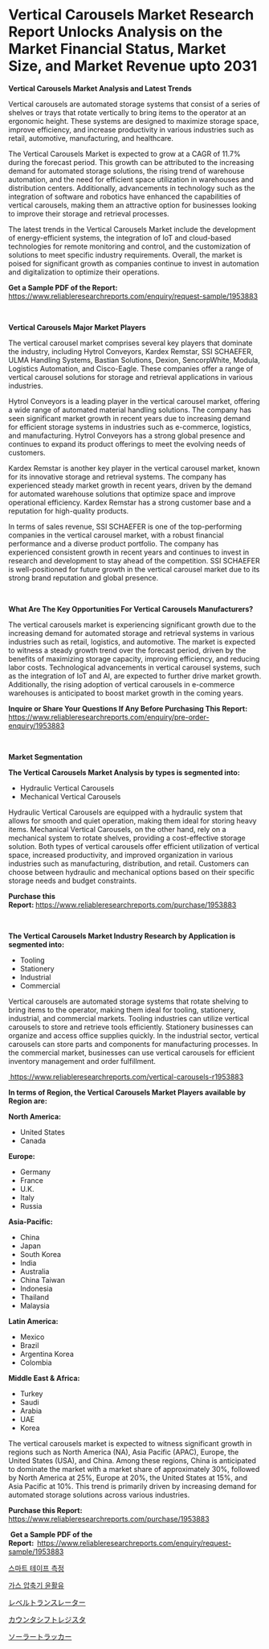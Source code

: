 <p><h1>Vertical Carousels Market Research Report Unlocks Analysis on the Market Financial Status, Market Size, and Market Revenue upto 2031</h1></p><p><strong>Vertical Carousels Market Analysis and Latest Trends</strong></p>
<p><p>Vertical carousels are automated storage systems that consist of a series of shelves or trays that rotate vertically to bring items to the operator at an ergonomic height. These systems are designed to maximize storage space, improve efficiency, and increase productivity in various industries such as retail, automotive, manufacturing, and healthcare.</p><p>The Vertical Carousels Market is expected to grow at a CAGR of 11.7% during the forecast period. This growth can be attributed to the increasing demand for automated storage solutions, the rising trend of warehouse automation, and the need for efficient space utilization in warehouses and distribution centers. Additionally, advancements in technology such as the integration of software and robotics have enhanced the capabilities of vertical carousels, making them an attractive option for businesses looking to improve their storage and retrieval processes.</p><p>The latest trends in the Vertical Carousels Market include the development of energy-efficient systems, the integration of IoT and cloud-based technologies for remote monitoring and control, and the customization of solutions to meet specific industry requirements. Overall, the market is poised for significant growth as companies continue to invest in automation and digitalization to optimize their operations.</p></p>
<p><strong>Get a Sample PDF of the Report:&nbsp;</strong> <a href="https://www.reliableresearchreports.com/enquiry/request-sample/1953883">https://www.reliableresearchreports.com/enquiry/request-sample/1953883</a></p>
<p>&nbsp;</p>
<p><strong>Vertical Carousels Major Market Players</strong></p>
<p><p>The vertical carousel market comprises several key players that dominate the industry, including Hytrol Conveyors, Kardex Remstar, SSI SCHAEFER, ULMA Handling Systems, Bastian Solutions, Dexion, SencorpWhite, Modula, Logistics Automation, and Cisco-Eagle. These companies offer a range of vertical carousel solutions for storage and retrieval applications in various industries.</p><p>Hytrol Conveyors is a leading player in the vertical carousel market, offering a wide range of automated material handling solutions. The company has seen significant market growth in recent years due to increasing demand for efficient storage systems in industries such as e-commerce, logistics, and manufacturing. Hytrol Conveyors has a strong global presence and continues to expand its product offerings to meet the evolving needs of customers.</p><p>Kardex Remstar is another key player in the vertical carousel market, known for its innovative storage and retrieval systems. The company has experienced steady market growth in recent years, driven by the demand for automated warehouse solutions that optimize space and improve operational efficiency. Kardex Remstar has a strong customer base and a reputation for high-quality products.</p><p>In terms of sales revenue, SSI SCHAEFER is one of the top-performing companies in the vertical carousel market, with a robust financial performance and a diverse product portfolio. The company has experienced consistent growth in recent years and continues to invest in research and development to stay ahead of the competition. SSI SCHAEFER is well-positioned for future growth in the vertical carousel market due to its strong brand reputation and global presence.</p></p>
<p>&nbsp;</p>
<p><strong>What Are The Key Opportunities For Vertical Carousels Manufacturers?</strong></p>
<p><p>The vertical carousels market is experiencing significant growth due to the increasing demand for automated storage and retrieval systems in various industries such as retail, logistics, and automotive. The market is expected to witness a steady growth trend over the forecast period, driven by the benefits of maximizing storage capacity, improving efficiency, and reducing labor costs. Technological advancements in vertical carousel systems, such as the integration of IoT and AI, are expected to further drive market growth. Additionally, the rising adoption of vertical carousels in e-commerce warehouses is anticipated to boost market growth in the coming years.</p></p>
<p><strong>Inquire or Share Your Questions If Any Before Purchasing This Report:</strong> <a href="https://www.reliableresearchreports.com/enquiry/pre-order-enquiry/1953883">https://www.reliableresearchreports.com/enquiry/pre-order-enquiry/1953883</a></p>
<p>&nbsp;</p>
<p><strong>Market Segmentation</strong></p>
<p><strong>The Vertical Carousels Market Analysis by types is segmented into:</strong></p>
<p><ul><li>Hydraulic Vertical Carousels</li><li>Mechanical Vertical Carousels</li></ul></p>
<p><p>Hydraulic Vertical Carousels are equipped with a hydraulic system that allows for smooth and quiet operation, making them ideal for storing heavy items. Mechanical Vertical Carousels, on the other hand, rely on a mechanical system to rotate shelves, providing a cost-effective storage solution. Both types of vertical carousels offer efficient utilization of vertical space, increased productivity, and improved organization in various industries such as manufacturing, distribution, and retail. Customers can choose between hydraulic and mechanical options based on their specific storage needs and budget constraints.</p></p>
<p><strong>Purchase this Report:&nbsp;</strong><a href="https://www.reliableresearchreports.com/purchase/1953883">https://www.reliableresearchreports.com/purchase/1953883</a></p>
<p>&nbsp;</p>
<p><strong>The Vertical Carousels Market Industry Research by Application is segmented into:</strong></p>
<p><ul><li>Tooling</li><li>Stationery</li><li>Industrial</li><li>Commercial</li></ul></p>
<p><p>Vertical carousels are automated storage systems that rotate shelving to bring items to the operator, making them ideal for tooling, stationery, industrial, and commercial markets. Tooling industries can utilize vertical carousels to store and retrieve tools efficiently. Stationery businesses can organize and access office supplies quickly. In the industrial sector, vertical carousels can store parts and components for manufacturing processes. In the commercial market, businesses can use vertical carousels for efficient inventory management and order fulfillment.</p></p>
<p><a href="https://www.reliableresearchreports.com/vertical-carousels-r1953883">&nbsp;https://www.reliableresearchreports.com/vertical-carousels-r1953883</a></p>
<p><strong>In terms of Region, the Vertical Carousels Market Players available by Region are:</strong></p>
<p>
    <p> <strong> North America: </strong>
        <ul>
            <li>United States</li>
            <li>Canada</li>
        </ul>
        </p> 
    <p> <strong> Europe: </strong>
        <ul>
            <li>Germany</li>
            <li>France</li>
            <li>U.K.</li>
            <li>Italy</li>
            <li>Russia</li>
        </ul>
        </p> 
    <p> <strong> Asia-Pacific: </strong>
        <ul>
            <li>China</li>
            <li>Japan</li>
            <li>South Korea</li>
            <li>India</li>
            <li>Australia</li>
            <li>China Taiwan</li>
            <li>Indonesia</li>
            <li>Thailand</li>
            <li>Malaysia</li>
        </ul>
        </p> 
    <p> <strong> Latin America: </strong>
        <ul>
            <li>Mexico</li>
            <li>Brazil</li>
            <li>Argentina Korea</li>
            <li>Colombia</li>
        </ul>
        </p> 
    <p> <strong> Middle East & Africa: </strong>
        <ul>
            <li>Turkey</li>
            <li>Saudi</li>
            <li>Arabia</li>
            <li>UAE</li>
            <li>Korea</li>
        </ul>
    </p>
    </p>
<p><p>The vertical carousels market is expected to witness significant growth in regions such as North America (NA), Asia Pacific (APAC), Europe, the United States (USA), and China. Among these regions, China is anticipated to dominate the market with a market share of approximately 30%, followed by North America at 25%, Europe at 20%, the United States at 15%, and Asia Pacific at 10%. This trend is primarily driven by increasing demand for automated storage solutions across various industries.</p></p>
<p><strong>Purchase this Report: </strong><a href="https://www.reliableresearchreports.com/purchase/1953883">https://www.reliableresearchreports.com/purchase/1953883</a></p>
<p>&nbsp;<strong>Get a Sample PDF of the Report:&nbsp;&nbsp;</strong><a href="https://www.reliableresearchreports.com/enquiry/request-sample/1953883">https://www.reliableresearchreports.com/enquiry/request-sample/1953883</a></p>
<p><strong></strong></p>
<p><p><a href="https://medium.com/@travisohan56562023/%EC%8A%A4%EB%A7%88%ED%8A%B8-%ED%85%8C%EC%9D%B4%ED%94%84-%EC%B8%A1%EC%A0%95%EA%B8%B0-%EC%8B%9C%EC%9E%A5-%EB%B6%84%EC%84%9D-%EA%B7%B8-cagr-%EC%8B%9C%EC%9E%A5-%EC%84%B8%EB%B6%84%ED%99%94-%EB%B0%8F-%EC%A0%84%EC%97%AD-%EC%82%B0%EC%97%85-%EA%B0%9C%EC%9A%94-117408e4a028">스마트 테이프 측정</a></p><p><a href="https://medium.com/@davionolson1/%EA%B0%80%EC%8A%A4-%EC%95%95%EC%B6%95%EA%B8%B0-%EC%9C%A4%ED%99%9C%EC%A0%9C-%EC%8B%9C%EC%9E%A5-%EC%A2%85%EB%A5%98-%EC%9D%91%EC%9A%A9-%EB%B6%84%EC%95%BC-%EB%B0%8F-%EC%A7%80%EB%A6%AC%EC%A0%81-%EC%9C%84%EC%B9%98%EC%97%90-%EB%8C%80%ED%95%9C-%ED%8F%AC%EA%B4%84%EC%A0%81-%ED%8F%89%EA%B0%80-6acd6f22d0b4">가스 압축기 윤활유</a></p><p><a href="https://github.com/KaydenJohns1964/Market-Research-Report-List-1/blob/main/417064221501.md">レベルトランスレーター</a></p><p><a href="https://github.com/marbadji/Market-Research-Report-List-1/blob/main/268838021500.md">カウンタシフトレジスタ</a></p><p><a href="https://medium.com/@wadeavis5656202/%E3%82%BD%E3%83%BC%E3%83%A9%E3%83%BC%E3%83%88%E3%83%A9%E3%83%83%E3%82%AB%E3%83%BC%E5%B8%82%E5%A0%B4%E3%81%AE%E5%88%86%E6%9E%90-%E3%81%9D%E3%81%AEcagr-%E5%B8%82%E5%A0%B4%E3%82%BB%E3%82%B0%E3%83%A1%E3%83%B3%E3%83%86%E3%83%BC%E3%82%B7%E3%83%A7%E3%83%B3-%E3%81%8A%E3%82%88%E3%81%B3%E3%82%B0%E3%83%AD%E3%83%BC%E3%83%90%E3%83%AB%E7%94%A3%E6%A5%AD%E6%A6%82%E8%A6%81-100651482ba5">ソーラートラッカー</a></p></p>